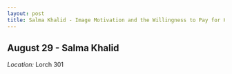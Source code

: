 ```yaml
---
layout: post
title: Salma Khalid - Image Motivation and the Willingness to Pay for Health Products  (August 29)
---
```

## August 29 - Salma Khalid

*Location:* Lorch 301



